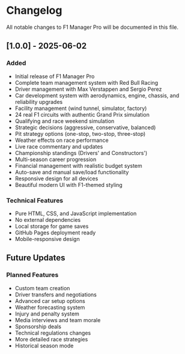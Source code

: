 # Changelog

All notable changes to F1 Manager Pro will be documented in this file.

## [1.0.0] - 2025-06-02

### Added
- Initial release of F1 Manager Pro
- Complete team management system with Red Bull Racing
- Driver management with Max Verstappen and Sergio Perez
- Car development system with aerodynamics, engine, chassis, and reliability upgrades
- Facility management (wind tunnel, simulator, factory)
- 24 real F1 circuits with authentic Grand Prix simulation
- Qualifying and race weekend simulation
- Strategic decisions (aggressive, conservative, balanced)
- Pit strategy options (one-stop, two-stop, three-stop)
- Weather effects on race performance
- Live race commentary and updates
- Championship standings (Drivers' and Constructors')
- Multi-season career progression
- Financial management with realistic budget system
- Auto-save and manual save/load functionality
- Responsive design for all devices
- Beautiful modern UI with F1-themed styling

### Technical Features
- Pure HTML, CSS, and JavaScript implementation
- No external dependencies
- Local storage for game saves
- GitHub Pages deployment ready
- Mobile-responsive design

## Future Updates

### Planned Features
- Custom team creation
- Driver transfers and negotiations
- Advanced car setup options
- Weather forecasting system
- Injury and penalty system
- Media interviews and team morale
- Sponsorship deals
- Technical regulations changes
- More detailed race strategies
- Historical season mode
